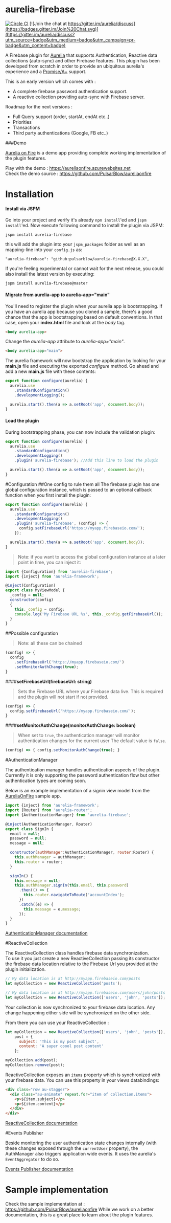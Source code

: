 # aurelia-firebase

 [![Circle CI](https://circleci.com/gh/PulsarBlow/aurelia-firebase/tree/master.svg?style=svg)](https://circleci.com/gh/PulsarBlow/aurelia-firebase/tree/master)   [![Join the chat at https://gitter.im/aurelia/discuss](https://badges.gitter.im/Join%20Chat.svg)](https://gitter.im/aurelia/discuss?utm_source=badge&utm_medium=badge&utm_campaign=pr-badge&utm_content=badge)

A Firebase plugin for [Aurelia](http://aurelia.io/) that supports Authentication, Reactive data collections (auto-sync) and other Firebase features. This plugin has been developed from scratch in order to provide an ubiquitous aurelia's experience and a [Promise/A+](https://promisesaplus.com/) support.

This is an early version which comes with :

- A complete firebase password authentication support.
- A reactive collection providing auto-sync with Firebase server.

Roadmap for the next versions :
 
* Full Query support (order, startAt, endAt etc..)
* Priorities
* Transactions
* Third party authentications (Google, FB etc..)

###Demo

[Aurelia on Fire](https://github.com/PulsarBlow/aureliaonfire) is a demo app providing complete working implementation of the plugin features.

Play with the demo : https://aureliaonfire.azurewebsites.net  
Check the demo source : https://github.com/PulsarBlow/aureliaonfire

# Installation


#### Install via JSPM
Go into your project and verify it's already `npm install`'ed and `jspm install`'ed. Now execute following command to install the plugin via JSPM:

```
jspm install aurelia-firebase
```

this will add the plugin into your `jspm_packages` folder as well as an mapping-line into your `config.js` as:

```
"aurelia-firebase": "github:pulsarblow/aurelia-firebase@X.X.X",
```

If you're feeling experimental or cannot wait for the next release, you could also install the latest version by executing:
```
jspm install aurelia-firebase@master
```


#### Migrate from aurelia-app to aurelia-app="main"
You'll need to register the plugin when your aurelia app is bootstrapping. If you have an aurelia app because you cloned a sample, there's a good chance that the app is bootstrapping based on default conventions. In that case, open your **index.html** file and look at the *body* tag.
``` html
<body aurelia-app>
```
Change the *aurelia-app* attribute to *aurelia-app="main"*.
``` html
<body aurelia-app="main">
```
The aurelia framework will now bootstrap the application by looking for your **main.js** file and executing the exported *configure* method. Go ahead and add a new **main.js** file with these contents:

``` javascript
export function configure(aurelia) {
  aurelia.use
    .standardConfiguration()
    .developmentLogging();

  aurelia.start().then(a => a.setRoot('app', document.body));
}
```

#### Load the plugin
During bootstrapping phase, you can now include the validation plugin:

``` javascript
export function configure(aurelia) {
  aurelia.use
    .standardConfiguration()
    .developmentLogging()
    .plugin('aurelia-firebase'); //Add this line to load the plugin

  aurelia.start().then(a => a.setRoot('app', document.body));
}
```

#Configuration
##One config to rule them all
The firebase plugin has one global configuration instance, which is passed to an optional callback function when you first install the plugin:  

``` javascript
export function configure(aurelia) {
  aurelia.use
    .standardConfiguration()
    .developmentLogging()
    .plugin('aurelia-firebase', (config) => {
      config.setFirebaseUrl('https://myapp.firebaseio.com/');
    });

  aurelia.start().then(a => a.setRoot('app', document.body));
}
```

> Note: if you want to access the global configuration instance at a later point in time, you can inject it:

```javascript
import {Configuration} from 'aurelia-firebase';
import {inject} from 'aurelia-framework';

@inject(Configuration)
export class MyViewModel {
  _config = null;
  constructor(config)
  {
    this._config = config;
    console.log('My Firebase URL %s', this._config.getFirebaseUrl());
  }
}
```

##Possible configuration  

> Note: all these can be chained

``` javascript
(config) => { 
  config
    .setFirebaseUrl('https://myapp.firebaseio.com/')
    .setMonitorAuthChange(true);
}
```

####**setFirebaseUrl(firebaseUrl: string)**
> Sets the Firebase URL where your Firebase data live.
> This is required and the plugin will not start if not provided.

``` javascript
(config) => {
  config.setFirebaseUrl('https://myapp.firebaseio.com/');
}
```
####**setMonitorAuthChange(monitorAuthChange: boolean)**
> When set to `true`, the authentication manager will monitor authentication changes for the current user 
The default value is `false`.
``` javascript
(config) => { config.setMonitorAuthChange(true); }
```

#AuthenticationManager

The authentication manager handles authentication aspects of the plugin.
Currently it is only supporting the password authentication flow but other authentication types are coming soon.

Below is an example implementation of a signin view model from the [AureliaOnFire](https://github.com/PulsarBlow/aureliaonfire) sample app.

``` javascript
import {inject} from 'aurelia-framework';
import {Router} from 'aurelia-router';
import {AuthenticationManager} from 'aurelia-firebase';

@inject(AuthenticationManager, Router)
export class SignIn {
  email = null;
  password = null;
  message = null;

  constructor(authManager:AuthenticationManager, router:Router) {
    this.authManager = authManager;
    this.router = router;
  }

  signIn() {
    this.message = null;
    this.authManager.signIn(this.email, this.password)
      .then(() => {
        this.router.navigateToRoute('accountIndex');
      })
      .catch((e) => {
        this.message = e.message;
      });
  }
}
```

[AuthenticationManager documentation](doc/authentication-manager.md)
 
#ReactiveCollection

The ReactiveCollection class handles firebase data synchronization.  
To use it you just create a new ReactiveCollection passing its constructor the firebase data location relative to the Firebase Url you provided at the plugin initialization.
``` javascript
// My data location is at http://myapp.firebaseio.com/posts
let myCollection = new ReactiveCollection('posts');

// My data location is at http://myapp.firebaseio.com/users/john/posts
let myCollection = new ReactiveCollection(['users', 'john', 'posts']);
```

Your collection is now synchronized to your firebase data location. Any change happening either side will be synchronized on the other side.

From there you can use your ReactiveCollection :
``` javascript
let myCollection = new ReactiveCollection(['users', 'john', 'posts']),
    post = {
	  subject: 'This is my post subject',
	  content: 'A super coool post content'
    };

myCollection.add(post);
myCollection.remove(post);
```

ReactiveCollection exposes an `items` property which is synchronized with your firebase data.
You can use this property in your views databindings:

```html
<div class="row au-stagger">
  <div class="au-animate" repeat.for="item of collection.items">
    <p>${item.subject}</p>
    <p>${item.content}</p>
  </div>
</div>
```

[ReactiveCollection documentation](doc/reactive-collection.md)

#Events Publisher

Beside monitoring the user authentication state changes internally (with these changes exposed through the `currentUser` property), the AuthManager also triggers application wide events.
It uses the aurelia's `EventAggregator` to do so.

[Events Publisher documentation](doc/events-publisher.md)

# Sample implementation

Check the sample implementation at : https://github.com/PulsarBlow/aureliaonfire
While we work on a better documentation, this is a great place to learn about the plugin features.
